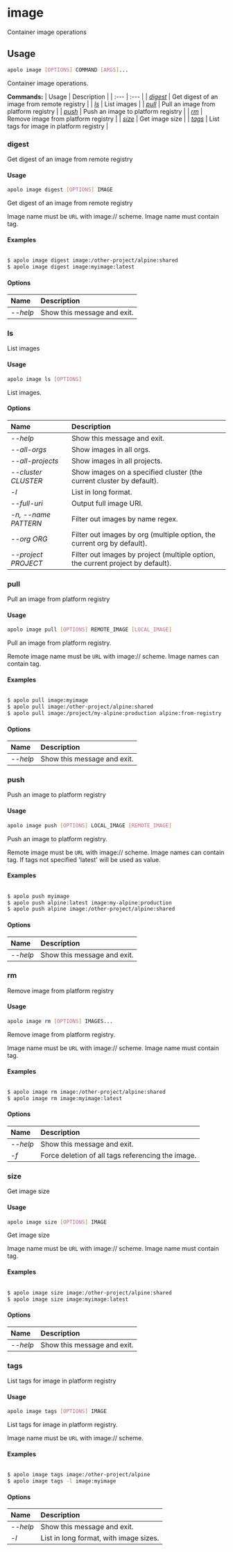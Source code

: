 # image

Container image operations

## Usage

```bash
apolo image [OPTIONS] COMMAND [ARGS]...
```

Container image operations.

**Commands:**
| Usage | Description |
| :--- | :--- |
| [_digest_](image.md#digest) | Get digest of an image from remote registry |
| [_ls_](image.md#ls) | List images |
| [_pull_](image.md#pull) | Pull an image from platform registry |
| [_push_](image.md#push) | Push an image to platform registry |
| [_rm_](image.md#rm) | Remove image from platform registry |
| [_size_](image.md#size) | Get image size |
| [_tags_](image.md#tags) | List tags for image in platform registry |


### digest

Get digest of an image from remote registry


#### Usage

```bash
apolo image digest [OPTIONS] IMAGE
```

Get digest of an image from remote registry

Image name must be `URL` with
image:// scheme.
Image name must contain tag.

#### Examples

```bash

$ apolo image digest image:/other-project/alpine:shared
$ apolo image digest image:myimage:latest
```

#### Options

| Name | Description |
| :--- | :--- |
| _--help_ | Show this message and exit. |



### ls

List images


#### Usage

```bash
apolo image ls [OPTIONS]
```

List images.

#### Options

| Name | Description |
| :--- | :--- |
| _--help_ | Show this message and exit. |
| _--all-orgs_ | Show images in all orgs. |
| _--all-projects_ | Show images in all projects. |
| _--cluster CLUSTER_ | Show images on a specified cluster \(the current cluster by default\). |
| _-l_ | List in long format. |
| _--full-uri_ | Output full image URI. |
| _-n, --name PATTERN_ | Filter out images by name regex. |
| _--org ORG_ | Filter out images by org \(multiple option, the current org by default\). |
| _--project PROJECT_ | Filter out images by project \(multiple option, the current project by default\). |



### pull

Pull an image from platform registry


#### Usage

```bash
apolo image pull [OPTIONS] REMOTE_IMAGE [LOCAL_IMAGE]
```

Pull an image from platform registry.

Remote image name must be `URL` with
image:// scheme.
Image names can contain tag.

#### Examples

```bash

$ apolo pull image:myimage
$ apolo pull image:/other-project/alpine:shared
$ apolo pull image:/project/my-alpine:production alpine:from-registry
```

#### Options

| Name | Description |
| :--- | :--- |
| _--help_ | Show this message and exit. |



### push

Push an image to platform registry


#### Usage

```bash
apolo image push [OPTIONS] LOCAL_IMAGE [REMOTE_IMAGE]
```

Push an image to platform registry.

Remote image must be `URL` with image://
scheme.
Image names can contain tag. If tags not specified 'latest' will
be
used as value.

#### Examples

```bash

$ apolo push myimage
$ apolo push alpine:latest image:my-alpine:production
$ apolo push alpine image:/other-project/alpine:shared
```

#### Options

| Name | Description |
| :--- | :--- |
| _--help_ | Show this message and exit. |



### rm

Remove image from platform registry


#### Usage

```bash
apolo image rm [OPTIONS] IMAGES...
```

Remove image from platform registry.

Image name must be `URL` with image://
scheme.
Image name must contain tag.

#### Examples

```bash

$ apolo image rm image:/other-project/alpine:shared
$ apolo image rm image:myimage:latest
```

#### Options

| Name | Description |
| :--- | :--- |
| _--help_ | Show this message and exit. |
| _-f_ | Force deletion of all tags referencing the image. |



### size

Get image size


#### Usage

```bash
apolo image size [OPTIONS] IMAGE
```

Get image size

Image name must be `URL` with image:// scheme.
Image name must
contain tag.

#### Examples

```bash

$ apolo image size image:/other-project/alpine:shared
$ apolo image size image:myimage:latest
```

#### Options

| Name | Description |
| :--- | :--- |
| _--help_ | Show this message and exit. |



### tags

List tags for image in platform registry


#### Usage

```bash
apolo image tags [OPTIONS] IMAGE
```

List tags for image in platform registry.

Image name must be `URL` with
image:// scheme.

#### Examples

```bash

$ apolo image tags image:/other-project/alpine
$ apolo image tags -l image:myimage
```

#### Options

| Name | Description |
| :--- | :--- |
| _--help_ | Show this message and exit. |
| _-l_ | List in long format, with image sizes. |


